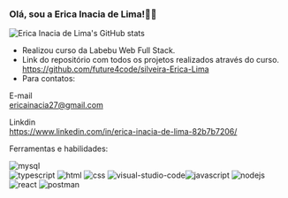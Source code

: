 ### Olá, sou a Erica Inacia de Lima!👋😊

![Erica Inacia de Lima's GitHub stats](https://github-readme-stats.vercel.app/api?username=EricaInaciadeLima&count_private=true&show_icons=true&theme=radical)

*  Realizou  curso da Labebu Web Full Stack.
*  Link do repositório com todos os projetos realizados através do curso. https://github.com/future4code/silveira-Erica-Lima
*  Para contatos:

E-mail<br>
ericainacia27@gmail.com <br>

Linkdin<br>
https://www.linkedin.com/in/erica-inacia-de-lima-82b7b7206/

Ferramentas e  habilidades:

![mysql](https://user-images.githubusercontent.com/98967783/174158689-1042978a-82c2-47bf-b609-76087f171692.png)       
![typescript](https://user-images.githubusercontent.com/98967783/174158719-d24422fd-5d90-4afc-8775-37ef6083b465.png)
![html](https://user-images.githubusercontent.com/98967783/174184250-081a9e5e-6136-4c87-880b-48e021dc200a.png)
![css](https://user-images.githubusercontent.com/98967783/174184412-501befd3-08d8-48ed-9884-35b196c3cd6f.png)
![visual-studio-code](https://user-images.githubusercontent.com/98967783/174184490-ab887ba3-0e60-475d-90a5-78e42c5ce159.png)![javascript](https://user-images.githubusercontent.com/98967783/174184704-13af6bca-3f3a-4c3e-8027-2029069ca24b.png)
![nodejs](https://user-images.githubusercontent.com/98967783/174184534-9727d9d9-fac9-412e-8ceb-652c72028300.png)
![react](https://user-images.githubusercontent.com/98967783/174184540-125333d2-f550-413f-89ff-db5068a8eb35.png)
![postman](https://user-images.githubusercontent.com/98967783/174185123-5320be02-087c-4b0e-a92e-a156376aadd9.png)
